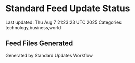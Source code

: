 # Standard Feed Update Status
Last updated: Thu Aug  7 21:23:23 UTC 2025
Categories: technology,business,world

## Feed Files Generated

Generated by Standard Updates Workflow
